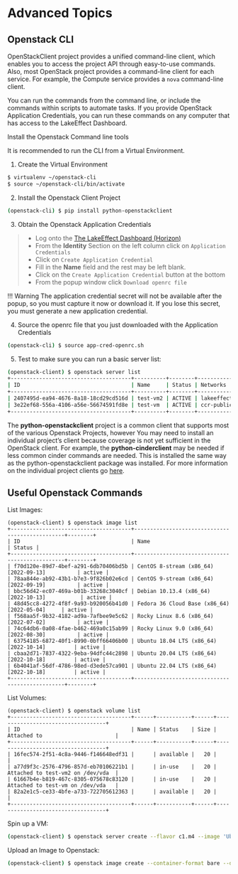 # Advanced Topics



## Openstack CLI

OpenStackClient project provides a unified command-line client, which enables you to access the project API through easy-to-use commands. Also, most OpenStack project provides a command-line client for each service. For example, the Compute service provides a `nova` command-line client.

You can run the commands from the command line, or include the commands within scripts to automate tasks. If you provide OpenStack Application Credentials, you can run these commands on any computer that has access to the LakeEffect Dashboard.



Install the Openstack Command line tools

It is recommended to run the CLI from a Virtual Environment.

1. Create the Virtual Environment 

```bash
$ virtualenv ~/openstack-cli
$ source ~/openstack-cli/bin/activate
```

2. Install the Openstack Client Project

```bash
(openstack-cli) $ pip install python-openstackclient
```

3. Obtain the Openstack Application Credentials

> * Log onto the [The LakeEffect Dashboard (Horizon)](https://dashboard.cloud.ccr.buffalo.edu)
> * From the **Identity** Section on the left column click on `Application Credentials`
> * Click on `Create Application Credential`
> * Fill in the **Name** field and the rest may be left blank.
> * Click on the `Create Application Credential` button at the bottom
> * From the popup window click `Download openrc file`

!!! Warning
    The application credential secret will not be available after the popup, so you must capture it now or download it. If you lose this secret, you must generate a new application credential.

4. Source the openrc file that you just downloaded with the Application Credentials

```bash
(openstack-cli) $ source app-cred-openrc.sh
```

5. Test to make sure you can run a basic server list:

```bash
(openstack-client) $ openstack server list
+--------------------------------------+----------+--------+------------------------------------------------------+--------------------------+--------+
| ID                                   | Name     | Status | Networks                                             | Image                    | Flavor |
+--------------------------------------+----------+--------+------------------------------------------------------+--------------------------+--------+
| 2407495d-ea94-4676-8a18-18cd29cd516d | test-vm2 | ACTIVE | lakeeffect-demo-network=128.205.11.65, 192.168.1.151 | N/A (booted from volume) | c1.m4  |
| 3e22ef68-556a-4106-a56e-56674591fd8e | test-vm  | ACTIVE | ccr-public=128.205.11.52                             | N/A (booted from volume) | c1.m4  |
+--------------------------------------+----------+--------+------------------------------------------------------+--------------------------+--------+
```

The **python-openstackclient** project is a common client that supports most of the various Openstack Projects, however You may need to install an individual project’s client because coverage is not yet sufficient in the OpenStack client. For example, the **python-cinderclient** may be needed if less common cinder commands are needed. This is installed the same way as the python-openstackclient package was installed. For more information on the individual project clients go [here](https://docs.openstack.org/newton/user-guide/common/cli-install-openstack-command-line-clients.html).


## Useful Openstack Commands


List Images:

```
(openstack-client) $ openstack image list
+--------------------------------------+------------------------------------------------+--------+
| ID                                   | Name                                           | Status |
+--------------------------------------+------------------------------------------------+--------+
| f70d120e-89d7-4bef-a291-6db70406bd5b | CentOS 8-stream (x86_64) [2022-09-13]          | active |
| 78aa844e-ab92-43b1-b7e3-9f826b02e6cd | CentOS 9-stream (x86_64) [2022-09-19]          | active |
| bbc56d42-ec07-469a-b01b-33268c3040cf | Debian 10.13.4 (x86_64) [2022-10-13]           | active |
| 48d45cc8-4272-4f8f-9a93-b920056b41d0 | Fedora 36 Cloud Base (x86_64) [2022-05-04]     | active |
| f568aa5f-9b32-4182-ad9a-7afbee9e5c62 | Rocky Linux 8.6 (x86_64) [2022-07-02]          | active |
| 74c64db6-0a08-4fae-b462-469a0c15ab99 | Rocky Linux 9.0 (x86_64) [2022-08-30]          | active |
| 63754185-6872-40f1-8990-0bff66406b00 | Ubuntu 18.04 LTS (x86_64) [2022-10-14]         | active |
| cbaa2d71-7837-4322-9eba-94dfc44c2898 | Ubuntu 20.04 LTS (x86_64) [2022-10-18]         | active |
| 6b4041af-56df-4786-98ed-d3ede57ca901 | Ubuntu 22.04 LTS (x86_64) [2022-10-18]         | active |
+--------------------------------------+------------------------------------------------+--------+
```

List Volumes:

```
(openstack-client) $ openstack volume list
+--------------------------------------+------+-----------+------+-----------------------------------+
| ID                                   | Name | Status    | Size | Attached to                       |
+--------------------------------------+------+-----------+------+-----------------------------------+
| 16fec574-2f51-4c8a-9446-f146648edf31 |      | available |   20 |                                   |
| a77d9f3c-2576-4796-857d-eb70106221b1 |      | in-use    |   20 | Attached to test-vm2 on /dev/vda  |
| 61667b4e-b819-467c-8305-075678c83120 |      | in-use    |   20 | Attached to test-vm on /dev/vda   |
| 82a2e1c5-ce33-4bfe-a733-722705612363 |      | available |   20 |                                   |
+--------------------------------------+------+-----------+------+-----------------------------------+
```

Spin up a VM:

```bash
(openstack-client) $ openstack server create --flavor c1.m4 --image 'Ubuntu 22.04 LTS (x86_64) [2022-10-18]'  --network ccr-public --key-name sguercio --security-group My_Security-Group My_Test_VM
```

Upload an Image to Openstack:

```bash
(openstack-client) $ openstack image create --container-format bare --disk-format qcow2 --progress --public --file cirros-0.6.1-x86_64-disk.img 'CirrOS 0.6.1 (x86_64) [2022-11-22]'
```



